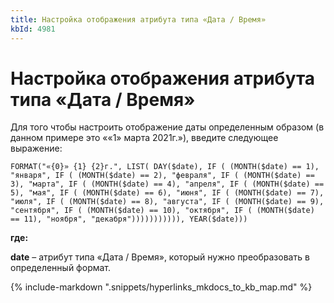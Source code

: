 ```yaml
---
title: Настройка отображения атрибута типа «Дата / Время»
kbId: 4981
---
```


# Настройка отображения атрибута типа «Дата / Время»

Для того чтобы настроить отображение даты определенным образом (в данном примере это ««1» марта 2021г.»), введите следующее выражение:

```
FORMAT("«{0}» {1} {2}г.", LIST( DAY($date), IF ( (MONTH($date) == 1), "января", IF ( (MONTH($date) == 2), "февраля", IF ( (MONTH($date) == 3), "марта", IF ( (MONTH($date) == 4), "апреля", IF ( (MONTH($date) == 5), "мая", IF ( (MONTH($date) == 6), "июня", IF ( (MONTH($date) == 7), "июля", IF ( (MONTH($date) == 8), "августа", IF ( (MONTH($date) == 9), "сентября", IF ( (MONTH($date) == 10), "октября", IF ( (MONTH($date) == 11), "ноября", "декабря"))))))))))), YEAR($date)))
```

**где:**

**date** – атрибут типа «Дата / Время», который нужно преобразовать в определенный формат.

{% include-markdown ".snippets/hyperlinks_mkdocs_to_kb_map.md" %}
